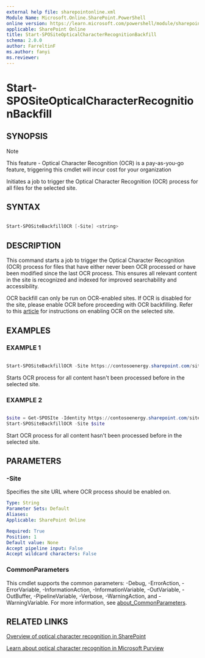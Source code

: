 ```yaml
---
external help file: sharepointonline.xml
Module Name: Microsoft.Online.SharePoint.PowerShell
online version: https://learn.microsoft.com/powershell/module/sharepoint-online/Start-SPOSiteOpticalCharacterRecognitionBackfill
applicable: SharePoint Online
title: Start-SPOSiteOpticalCharacterRecognitionBackfill
schema: 2.0.0
author: FarreltinF
ms.author: fanyi
ms.reviewer:
---
```


# Start-SPOSiteOpticalCharacterRecognitionBackfill

## SYNOPSIS

> [!NOTE]
> This feature - Optical Character Recognition (OCR) is a pay-as-you-go feature, triggering this cmdlet will incur cost for your organization

Initiates a job to trigger the Optical Character Recognition (OCR) process for all files for the selected site.

## SYNTAX

```Powershell

Start-SPOSiteBackfillOCR [-Site] <string> 
```

## DESCRIPTION

This command starts a job to trigger the Optical Character Recognition (OCR) process for files that have either never been OCR processed or have been modified since the last OCR process. This ensures all relevant content in the site is recognized and indexed for improved searchability and accessibility. 

OCR backfill can only be run on OCR-enabled sites. If OCR is disabled for the site, please enable OCR before proceeding with OCR backfilling. Refer to this [article](https://learn.microsoft.com/en-us/microsoft-365/syntex/ocr) for instructions on enabling OCR on the selected site.

## EXAMPLES

### EXAMPLE 1

```powershell

Start-SPOSiteBackfillOCR -Site https://contosoenergy.sharepoint.com/sites/hr
```

Starts OCR process for all content hasn't been processed before in the selected site.

### EXAMPLE 2

```powershell

$site = Get-SPOSIte -Identity https://contosoenergy.sharepoint.com/sites/hr
Start-SPOSiteBackfillOCR -Site $site 
```

Start OCR process for all content hasn't been processed before in the selected site.

## PARAMETERS

### -Site

Specifies the site URL where OCR process should be enabled on.

```yaml
Type: String
Parameter Sets: Default
Aliases:
Applicable: SharePoint Online

Required: True
Position: 1
Default value: None
Accept pipeline input: False
Accept wildcard characters: False
```

### CommonParameters

This cmdlet supports the common parameters: -Debug, -ErrorAction, -ErrorVariable, -InformationAction, -InformationVariable, -OutVariable, -OutBuffer, -PipelineVariable, -Verbose, -WarningAction, and -WarningVariable. For more information, see [about_CommonParameters](https://go.microsoft.com/fwlink/?LinkID=113216).

## RELATED LINKS

[Overview of optical character recognition in SharePoint](https://learn.microsoft.com/en-us/microsoft-365/syntex/ocr-overview)

[Learn about optical character recognition in Microsoft Purview](https://learn.microsoft.com/en-us/purview/ocr-learn-about?tabs=purview)
